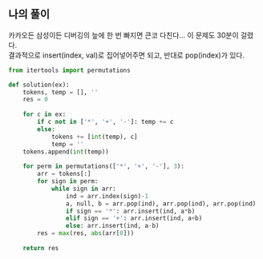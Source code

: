 ## 나의 풀이

카카오든 삼성이든 디버깅의 늪에 한 번 빠지면 큰코 다친다... 이 문제도 30분이 걸렸다.  
결과적으로 insert(index, val)로 집어넣어주면 되고, 반대로 pop(index)가 있다.

```python
from itertools import permutations

def solution(ex):
    tokens, temp = [], ''
    res = 0
    
    for c in ex:
        if c not in ['*', '+', '-']: temp += c
        else:
            tokens += [int(temp), c]
            temp = ''
    tokens.append(int(temp))
    
    for perm in permutations(['*', '+', '-'], 3):
        arr = tokens[:]
        for sign in perm:
            while sign in arr:
                ind = arr.index(sign)-1
                a, null, b = arr.pop(ind), arr.pop(ind), arr.pop(ind)
                if sign == '*': arr.insert(ind, a*b)
                elif sign == '+': arr.insert(ind, a+b)
                else: arr.insert(ind, a-b)
        res = max(res, abs(arr[0]))
    
    return res
```
